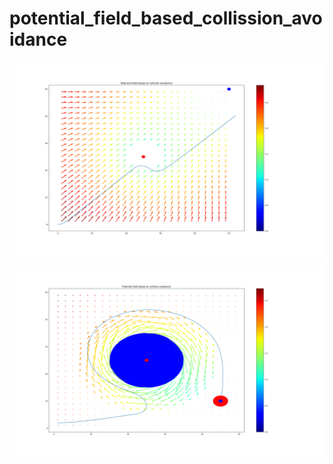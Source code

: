 # potential_field_based_collission_avoidance


![](path.png)

![](potential_collision_avoidance.png)
